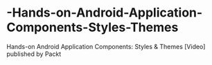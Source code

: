 # -Hands-on-Android-Application-Components-Styles-Themes
 Hands-on Android Application Components: Styles &amp; Themes [Video] published by Packt
